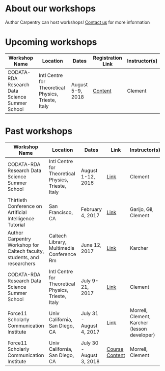 # About our workshops

Author Carpentry can host workshops!  [Contact us](mailto:authorcarpentry@library.caltech.edu) for more information

# Upcoming workshops

| Workshop Name | Location | Dates | Registration Link | Instructor(s) |
| ---- | ---- | --- | --- | --- |
| CODATA-RDA Research Data Science Summer School | Intl Centre for Theoretical Physics, Trieste, Italy | August 5-9, 2018 |[Content](https://authorcarpentry.github.io/DT2018/)| Clement |

# Past workshops

| Workshop Name | Location | Dates | Link | Instructor(s) |
| --- | --- | --- | --- | --- | 
| CODATA-RDA Research Data Science Summer School | Intl Centre for Theoretical Physics, Trieste, Italy | August 1-12, 2016 | [Link](http://indico.ictp.it/event/7658/other-view?view=ictptimetable)| Clement |
| Thirtieth Conference on Artificial Intelligence Tutorial | San Francisco, CA | February 4, 2017 | [Link](http://www.aaai.org/Conferences/AAAI/2017/aaai17tutorials.php#SA1) | Garijo, Gil, Clement |
| Author Carpentry Workshop for Caltech faculty, students, and researchers | Caltech Library, Multimedia Conference Rm | June 12, 2017 | [Link](http://libcal.caltech.edu/event/3347086) | Karcher |
| CODATA-RDA Research Data Science Summer School | Intl Centre for Theoretical Physics, Trieste, Italy | July 9-21, 2017 | [Link](http://indico.ictp.it/event/7974/other-view?view=ictptimetable) | Clement |
| Force11 Scholarly Communication Institute | Univ California, San Diego, CA | July 31 - August 4, 2017 | [Link](http://www.force11.org/node/7786/#wt3) | Morrell, Clement, Karcher (lesson developer)
| Force11 Scholarly Communication Institute | Univ California, San Diego, CA | July 30 - August 3, 2018 | [Course](https://www.force11.org/fsci/2018/course-abstracts#AM2) [Content](https://authorcarpentry.github.io/FSCI-2018/) | Morrell, Clement
